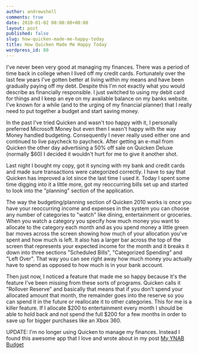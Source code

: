 ```yaml
---
author: andrewshell
comments: true
date: 2010-01-02 00:00:00+00:00
layout: post
published: false
slug: how-quicken-made-me-happy-today
title: How Quicken Made Me Happy Today
wordpress_id: 80
---
```


I've never been very good at managing my finances.  There was a period of time back in college when I lived off my credit cards.  Fortunately over the last few years I've gotten better at living within my means and have been gradually paying off my debt.  Despite this I'm not exactly what you would describe as financially responsible.  I just switched to using my debit card for things and I keep an eye on my available balance on my banks website.  I've known for a while (and to the urging of my financial planner) that I really need to put together a budget and start saving money.

In the past I've tried Quicken and wasn't too happy with it, I personally preferred Microsoft Money but even then I wasn't happy with the way Money handled budgeting.  Consequently I never really used either one and continued to live paycheck to paycheck.  After getting an e-mail from Quicken the other day advertising a 50% off sale on Quicken Deluxe (normally $60) I decided it wouldn't hurt for me to give it another shot.

Last night I bought my copy, got it syncing with my bank and credit cards and made sure transactions were categorized correctly.  I have to say that Quicken has improved a lot since the last time I used it.  Today I spent some time digging into it a little more, got my reoccurring bills set up and started to look into the "planning" section of the application.

The way the budgeting/planning section of Quicken 2010 works is once you have your reoccurring income and expenses in the system you can choose any number of categories to "watch" like dining, entertainment or groceries. When you watch a category you specify how much money you want to allocate to the category each month and as you spend money a little green bar moves across the screen showing how much of your allocation you've spent and how much is left.  It also has a larger bar across the top of the screen that represents your expected income for the month and it breaks it down into three sections "Scheduled Bills", "Categorized Spending" and "Left Over".  That way you can see right away how much money you actually have to spend as opposed to how much is in your bank account.

Then just now, I noticed a feature that made me so happy because it's the feature I've been missing from these sorts of programs.  Quicken calls it "Rollover Reserve" and basically that means that if you don't spend your allocated amount that month, the remainder goes into the reserve so you can spend it in the future or reallocate it to other categories.  This for me is a killer feature.  If I allocate $200 to entertainment every month I should be able to hold back and not spend the full $200 for a few months in order to save up for bigger purchases like an Xbox 360.

UPDATE: I'm no longer using Quicken to manage my finances.  Instead I found this awesome app that I love and wrote about in
my post [My YNAB Budget](ynab-budget/)
